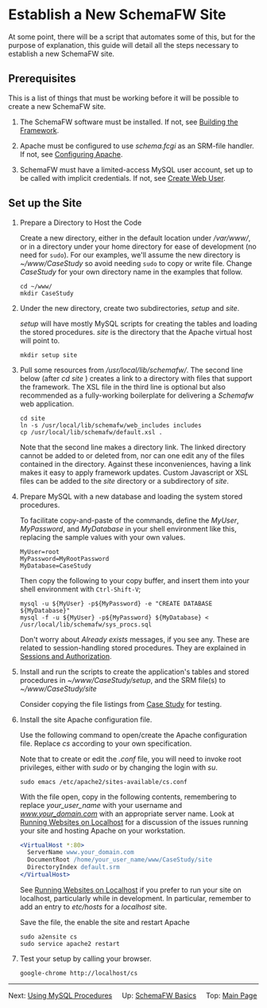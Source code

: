 # Establish a New SchemaFW Site

At some point, there will be a script that automates some of this, but for the
purpose of explanation, this guide will detail all the steps necessary to establish
a new SchemaFW site.

## Prerequisites

This is a list of things that must be working before it will be possible
to create a new SchemaFW site.

1. The SchemaFW software must be installed.  If not, see
   [Building the Framework](BuildingTheFramework.md).

2. Apache must be configured to use _schema.fcgi_ as an SRM-file handler.
   If not, see [Configuring Apache](ConfiguringApache.md).

3. SchemaFW must have a limited-access MySQL user account, set up to be
   called with implicit credentials.  If not, see
   [Create Web User](CreateWebUser.md).

## Set up the Site

1. Prepare a Directory to Host the Code
   
   Create a new directory, either in the default location under _/var/www/_,
   or in a directory under your home directory for ease of development
   (no need for `sudo`).  For our examples, we'll assume the new directory
   is _~/www/CaseStudy_ so avoid needing `sudo` to copy or write file.
   Change _CaseStudy_ for your own directory name in the examples that follow.

   ~~~
   cd ~/www/
   mkdir CaseStudy
   ~~~
   

2. Under the new directory, create two subdirectories, _setup_ and _site_.
   
   _setup_ will have mostly MySQL scripts for creating the tables and loading
   the stored procedures.  _site_ is the directory that the Apache virtual
   host will point to.

   ~~~
   mkdir setup site
   ~~~

3. Pull some resources from _/usr/local/lib/schemafw/_.  The second line below
   (after _cd site_ ) creates a link to a directory with files that support the
   framework.  The XSL file in the third line is optional but also recommended
   as a fully-working boilerplate for delivering a _Schemafw_ web application.

   ~~~
   cd site
   ln -s /usr/local/lib/schemafw/web_includes includes
   cp /usr/local/lib/schemafw/default.xsl .
   ~~~

   Note that the second line makes a directory link.  The linked directory
   cannot be added to or deleted from, nor can one edit any of the files
   contained in the directory.  Against these inconveniences, having a link
   makes it easy to apply framework updates.  Custom Javascript or XSL files
   can be added to the _site_ directory or a subdirectory of _site_.

4. Prepare MySQL with a new database and loading the system stored procedures.
   
   To facilitate copy-and-paste of the commands, define the _MyUser_, _MyPassword_,
   and _MyDatabase_ in your shell environment like this, replacing the sample
   values with your own values.

   ~~~
   MyUser=root
   MyPassword=MyRootPassword
   MyDatabase=CaseStudy
   ~~~

   Then copy the following to your copy buffer, and insert them into your shell
   environment with `Ctrl-Shift-V`;

   ~~~
   mysql -u ${MyUser} -p${MyPassword} -e "CREATE DATABASE ${MyDatabase}"
   mysql -f -u ${MyUser} -p${MyPassword} ${MyDatabase} < /usr/local/lib/schemafw/sys_procs.sql
   ~~~

   Don't worry about _Already exists_ messages, if you see any.  These are related
   to session-handling stored procedures.  They are explained in
   [Sessions and Authorization](SessionsAndAuthorization.md).

5. Install and run the scripts to create the application's tables and stored
   procedures in _~/www/CaseStudy/setup_, and the SRM file(s) to
   _~/www/CaseStudy/site_
   
   Consider copying the file listings from [Case Study](LCRUDInteractions.md)
   for testing.

6. Install the site Apache configuration file.

   Use the following command to open/create the Apache configuration file.
   Replace _cs_ according to your own specification.

   Note that to create or edit the _.conf_ file, you will need to invoke
   root privileges, either with _sudo_ or by changing the login with _su_.
   
   ~~~
   sudo emacs /etc/apache2/sites-available/cs.conf
   ~~~

   With the file open, copy in the following contents, remembering to
   replace _your_user_name_ with your username and _www.your_domain.com_
   with an appropriate server name. Look at [Running Websites on Localhost](RunningOnLocalhost.md)
   for a discussion of the issues running your site and hosting Apache
   on your workstation.

   ~~~apache
   <VirtualHost *:80> 
     ServerName www.your_domain.com
     DocumentRoot /home/your_user_name/www/CaseStudy/site
     DirectoryIndex default.srm
   </VirtualHost>
   ~~~

   See [Running Websites on Localhost](RunningOnLocalhost.md) if you prefer to
   run your site on localhost, particularly while in development.  In particular,
   remember to add an entry to _etc/hosts_ for a _localhost_ site.

   Save the file, the enable the site and restart Apache

   ~~~
   sudo a2ensite cs
   sudo service apache2 restart
   ~~~

7. Test your setup by calling your browser.

   ~~~
   google-chrome http://localhost/cs
   ~~~

--------------------------------------------------------------------------------

Next: [Using MySQL Procedures](UsingMySQLProcedures.md)
&nbsp;
&nbsp;
Up: [SchemaFW Basics](SchemaFWBasics.md)
&nbsp;
&nbsp;
Top: [Main Page](UserGuide.md)

